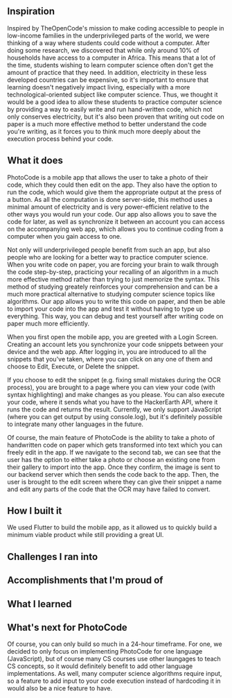 ## Inspiration
Inspired by TheOpenCode's mission to make coding accessible to people in low-income families in the underprivileged parts of the world, we were thinking of a way where students could code without a computer. After doing some research, we discovered that while only around 10% of households have access to a computer in Africa. This means that a lot of the time, students wishing to learn computer science often don't get the amount of practice that they need. In addition, electricity in these less developed countries can be expensive, so it's important to ensure that learning doesn't negatively impact living, especially with a more technological-oriented subject like computer science. Thus, we thought it would be a good idea to allow these students to practice computer science by providing a way to easily write and run hand-written code, which not only conserves electricity, but it's also been proven that writing out code on paper is a much more effective method to better understand the code you're writing, as it forces you to think much more deeply about the execution process behind your code.

## What it does
PhotoCode is a mobile app that allows the user to take a photo of their code, which they could then edit on the app. They also have the option to run the code, which would give them the appropriate output at the press of a button. As all the computation is done server-side, this method uses a minimal amount of electricity and is very power-efficient relative to the other ways you would run your code. Our app also allows you to save the code for later, as well as synchronize it between an account you can access on the accompanying web app, which allows you to continue coding from a computer when you gain access to one.

Not only will underprivileged people benefit from such an app, but also people who are looking for a better way to practice computer science. When you write code on paper, you are forcing your brain to walk through the code step-by-step, practicing your recalling of an algorithm in a much more effective method rather than trying to just memorize the syntax. This method of studying greately reinforces your comprehension and can be a much more practical alternative to studying computer science topics like algorithms. Our app allows you to write this code on paper, and then be able to import your code into the app and test it without having to type up everything. This way, you can debug and test yourself after writing code on paper much more efficiently.

When you first open the mobile app, you are greeted with a Login Screen. Creating an account lets you synchronize your code snippets between your device and the web app. After logging in, you are introduced to all the snippets that you've taken, where you can click on any one of them and choose to Edit, Execute, or Delete the snippet.

If you choose to edit the snippet (e.g. fixing small mistakes during the OCR process), you are brought to a page where you can view your code (with syntax highlighting) and make changes as you please. You can also execute your code, where it sends what you have to the HackerEarth API, where it runs the code and returns the result. Currently, we only support JavaScript (where you can get output by using console.log), but it's definitely possible to integrate many other languages in the future.

Of course, the main feature of PhotoCode is the ability to take a photo of handwritten code on paper which gets transformed into text which you can freely edit in the app. If we navigate to the second tab, we can see that the user has the option to either take a photo or choose an existing one from their gallery to import into the app. Once they confirm, the image is sent to our backend server which then sends the code back to the app. Then, the user is brought to the edit screen where they can give their snippet a name and edit any parts of the code that the OCR may have failed to convert.

## How I built it
We used Flutter to build the mobile app, as it allowed us to quickly build a minimum viable product while still providing a great UI.

## Challenges I ran into

## Accomplishments that I'm proud of

## What I learned

## What's next for PhotoCode
Of course, you can only build so much in a 24-hour timeframe. For one, we decided to only focus on implementing PhotoCode for one language (JavaScript), but of course many CS courses use other laungages to teach CS concepts, so it would definitely benefit to add other language implementations. As well, many computer science algorithms require input, so a feature to add input to your code execution instead of hardcoding it in would also be a nice feature to have.
